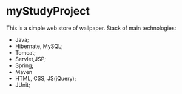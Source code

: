 # myStudyProject
This is a simple web store of wallpaper. 
Stack of main technologies: 
- Java; 
- Hibernate, MySQL;
- Tomcat; 
- Servlet,JSP; 
- Spring;
- Maven
- HTML, CSS, JS(jQuery);
- JUnit;
